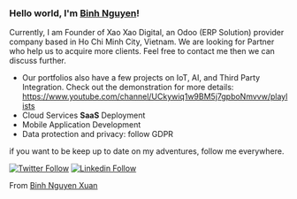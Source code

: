 ### Hello world, I'm [Binh Nguyen](http://xubi.me/)! 

Currently, I am Founder of Xao Xao Digital, an Odoo (ERP Solution) provider company based in Ho Chi Minh City, Vietnam. We are looking for Partner who help us to acquire more clients. Feel free to contact me then we can discuss further. 

- Our portfolios also have a few projects on IoT, AI, and Third Party Integration. Check out the demonstration for more details: https://www.youtube.com/channel/UCkywiq1w9BM5j7gpboNmvvw/playlists
- Cloud Services **SaaS** Deployment
- Mobile Application Development
- Data protection and privacy: follow GDPR

if you want to be keep up to date on my adventures, follow me everywhere.


[![Twitter Follow](https://img.shields.io/badge/twitter-%231DA1F2.svg?&style=for-the-badge&logo=twitter&logoColor=white)](https://twitter.com/binhnguyenxuan)
[![Linkedin Follow](https://img.shields.io/badge/linkedin-%230077B5.svg?&style=for-the-badge&logo=linkedin&logoColor=white)](https://www.linkedin.com/in/binhnguyenxuan/)

From [Binh Nguyen Xuan](https://github.com/xubiuit)
